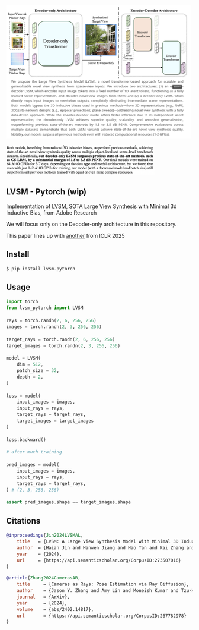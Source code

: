 <img src="./lvsm.png" width="500px"></img>

<img src="./lvsm-finding.png" width="400px"></img>

## LVSM - Pytorch (wip)

Implementation of [LVSM](https://haian-jin.github.io/projects/LVSM/), SOTA Large View Synthesis with Minimal 3d Inductive Bias, from Adobe Research

We will focus only on the Decoder-only architecture in this repository.

This paper lines up with <a href="https://openreview.net/forum?id=A8Vuf2e8y6">another</a> from ICLR 2025

## Install

```bash
$ pip install lvsm-pytorch
```

## Usage

```python
import torch
from lvsm_pytorch import LVSM

rays = torch.randn(2, 6, 256, 256)
images = torch.randn(2, 3, 256, 256)

target_rays = torch.randn(2, 6, 256, 256)
target_images = torch.randn(2, 3, 256, 256)

model = LVSM(
    dim = 512,
    patch_size = 32,
    depth = 2,
)

loss = model(
    input_images = images,
    input_rays = rays,
    target_rays = target_rays,
    target_images = target_images
)

loss.backward()

# after much training

pred_images = model(
    input_images = images,
    input_rays = rays,
    target_rays = target_rays,
) # (2, 3, 256, 256)

assert pred_images.shape == target_images.shape
```

## Citations

```bibtex
@inproceedings{Jin2024LVSMAL,
    title   = {LVSM: A Large View Synthesis Model with Minimal 3D Inductive Bias},
    author  = {Haian Jin and Hanwen Jiang and Hao Tan and Kai Zhang and Sai Bi and Tianyuan Zhang and Fujun Luan and Noah Snavely and Zexiang Xu},
    year    = {2024},
    url     = {https://api.semanticscholar.org/CorpusID:273507016}
}
```

```bibtex
@article{Zhang2024CamerasAR,
    title     = {Cameras as Rays: Pose Estimation via Ray Diffusion},
    author    = {Jason Y. Zhang and Amy Lin and Moneish Kumar and Tzu-Hsuan Yang and Deva Ramanan and Shubham Tulsiani},
    journal   = {ArXiv},
    year      = {2024},
    volume    = {abs/2402.14817},
    url       = {https://api.semanticscholar.org/CorpusID:267782978}
}
```
